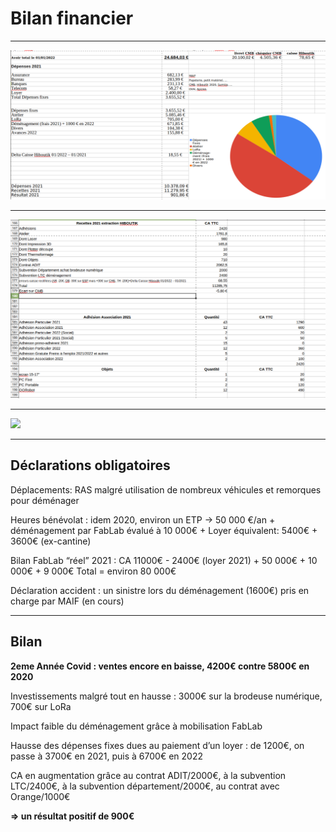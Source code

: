 # Bilan financier

____


![](img/bilan_CMB_2021_2022-01-19_17-19-06.png)
____


![](img/extraction_hiboutik_2022-01-19_17-19-06.png)
____


![](img/prévisionnel_2022.png)

____
## Déclarations obligatoires


Déplacements: RAS malgré utilisation de nombreux véhicules et remorques pour déménager

Heures bénévolat : idem 2020, environ un ETP -> 50 000 €/an + déménagement par FabLab
évalué à 10 000€ +	Loyer équivalent: 5400€ + 3600€ (ex-cantine)

Bilan FabLab “réel” 2021 : CA 11000€ - 2400€ (loyer 2021) + 50 000€ + 10 000€ + 9 000€
Total = environ 80 000€

Déclaration accident : un sinistre lors du déménagement (1600€) pris en charge par MAIF (en cours)
____
## Bilan

__2eme Année Covid : ventes encore en baisse, 4200€ contre 5800€ en 2020__

Investissements malgré tout en hausse : 3000€ sur la brodeuse numérique, 700€ sur LoRa

Impact faible du déménagement grâce à mobilisation FabLab

Hausse des dépenses fixes dues au paiement d’un loyer : de 1200€, on passe à 3700€ en 2021, puis à 6700€ en 2022

CA en augmentation grâce au contrat ADIT/2000€, à la subvention LTC/2400€, à la subvention département/2000€, au contrat avec Orange/1000€

__=> un résultat positif de 900€__